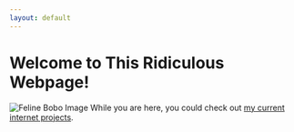 ```yaml
---
layout: default
---
```

# Welcome to This Ridiculous Webpage!
![Feline Bobo Image](https://cdn.discordapp.com/attachments/925393125214658620/984834135430406154/IMG_1697.jpg)
While you are here, you could check out [my current internet projects](./current_projects.md).


